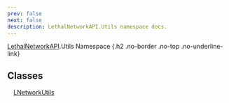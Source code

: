 ```yaml
---
prev: false
next: false
description: LethalNetworkAPI.Utils namespace docs.
---
```


[LethalNetworkAPI](/api/LethalNetworkAPI).Utils Namespace {.h2 .no-border .no-top .no-underline-link}

## Classes

&emsp;[LNetworkUtils](/api/LethalNetworkAPI.Utils.LNetworkUtils)
